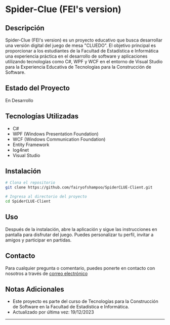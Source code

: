 # Spider-Clue (FEI's version)

## Descripción

Spider-Clue (FEI's version) es un proyecto educativo que busca desarrollar una versión digital del juego de mesa "CLUEDO". El objetivo principal es proporcionar a los estudiantes de la Facultad de Estadística e Informática una experiencia práctica en el desarrollo de software y aplicaciones utilizando tecnologías como C#, WPF y WCF en el entorno de Visual Studio para la Experiencia Educativa de Tecnologías para la Construcción de Software.

## Estado del Proyecto

En Desarrollo

## Tecnologías Utilizadas

- C#
- WPF (Windows Presentation Foundation)
- WCF (Windows Communication Foundation)
- Entity Framework
- log4net
- Visual Studio

## Instalación

```bash
# Clona el repositorio
git clone https://github.com/fairyofshampoo/SpiderCLUE-Client.git

# Ingresa al directorio del proyecto
cd SpiderCLUE-Client
```

## Uso

Después de la instalación, abre la aplicación y sigue las instrucciones en pantalla para disfrutar del juego. Puedes personalizar tu perfil, invitar a amigos y participar en partidas.

## Contacto

Para cualquier pregunta o comentario, puedes ponerte en contacto con nosotros a través de [correo electrónico](mailto:lalocel09@gmail.com)


## Notas Adicionales

- Este proyecto es parte del curso de Tecnologías para la Construcción de Software en la Facultad de Estadística e Informática.
- Actualizado por última vez: 19/12/2023

---
